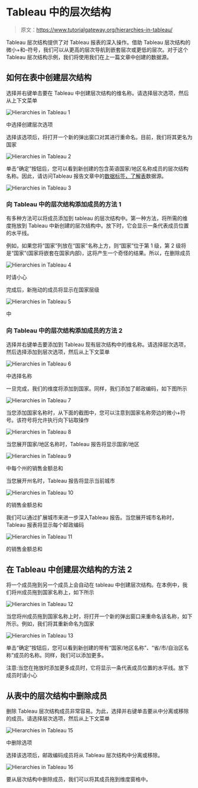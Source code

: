 # Tableau 中的层次结构

> 原文：<https://www.tutorialgateway.org/hierarchies-in-tableau/>

Tableau 层次结构提供了对 Tableau 报表的深入操作。借助 Tableau 层次结构的微小+和–符号，我们可以从更高的层次导航到嵌套层次或更低的层次。对于这个 Tableau 层次结构示例，我们将使用我们在上一篇文章中创建的数据源。

## 如何在表中创建层次结构

选择并右键单击要在 Tableau 中创建层次结构的维名称。请选择层次选项，然后从上下文菜单

![Hierarchies in Tableau 1](img/ae80002a4cc3392af022abe8ac5f5563.png)

中选择创建层次选项

选择该选项后，将打开一个新的弹出窗口对其进行重命名。目前，我们将其更名为国家

![Hierarchies in Tableau 2](img/2881d5aef70517d662b9019fc0a5f266.png)

单击“确定”按钮后，您可以看到新创建的包含英语国家/地区名称成员的层次结构名称。因此，请访问Tableau 报告文章中的[数据标签，了解](https://www.tutorialgateway.org/data-labels-in-tableau-reports/)[表](https://www.tutorialgateway.org/tableau/)数据源。

![Hierarchies in Tableau 3](img/5c899ab03baf67bc51ba2413d95eb7fe.png)

### 向 Tableau 中的层次结构添加成员的方法 1

有多种方法可以将成员添加到 tableau 的层次结构中。第一种方法，将所需的维度拖放到 Tableau 中新创建的层次结构中。放下时，它会显示一条代表成员位置的水平线。

例如，如果您将“国家”列放在“国家”名称上方，则“国家”位于第 1 级，第 2 级将是“国家”(国家将嵌套在国家内部)，这将产生一个奇怪的结果。所以，在删除成员

![Hierarchies in Tableau 4](img/2a85d685e06e26223b0ffadad843ced9.png)

时请小心

完成后，新拖动的成员将显示在国家层级

![Hierarchies in Tableau 5](img/0ef1ef0dedd9780219aa733669d2fd52.png)

中

### 向 Tableau 中的层次结构添加成员的方法 2

选择并右键单击要添加到 Tableau 现有层次结构中的维名称。请选择层次选项，然后选择添加到层次选项，然后从上下文菜单

![Hierarchies in Tableau 6](img/ca416684ef52fd65c4286c653c915335.png)

中选择名称

一旦完成，我们的维度将添加到国家。同样，我们添加了邮政编码，如下图所示

![Hierarchies in Tableau 7](img/68370266b8b93ba676733b1dc5583e3e.png)

当您添加国家名称时，从下面的截图中，您可以注意到国家名称旁边的微小+符号。该符号将允许执行向下钻取操作

![Hierarchies in Tableau 8](img/4d086e2ef1b0133acca6710b7a9051cd.png)

当您展开国家/地区名称时，Tableau 报告将显示国家/地区

![Hierarchies in Tableau 9](img/53faa7f546212297a2fc84af50b1fbec.png)

中每个州的销售金额总和

当您展开州名时，Tableau 报告将显示当前城市

![Hierarchies in Tableau 10](img/6806acaf02b88aefc9445cceffb97fc9.png)

的销售金额总和

我们可以通过扩展城市来进一步深入Tableau 报告。当您展开城市名称时，Tableau 报表将显示每个邮政编码

![Hierarchies in Tableau 11](img/50055c3d333017b3159f2b773d114dc8.png)

的销售金额总和

## 在 Tableau 中创建层次结构的方法 2

将一个成员拖到另一个成员上会自动在 tableau 中创建层次结构。在本例中，我们将州成员拖到国家名称上，如下所示

![Hierarchies in Tableau 12](img/7f8a7da1794d84fb964011cdab9d2b53.png)

当您将州成员拖到国家名称上时，将打开一个新的弹出窗口来重命名该名称，如下所示。例如，我们将其重新命名为国家

![Hierarchies in Tableau 13](img/0e12f70d2467f6ca5a22f6c72f9f1d4e.png)

单击“确定”按钮后，您可以看到新创建的带有“国家/地区名称”、“省/市/自治区名称”成员的名称。同样，我们可以添加更多。

注意:当您在拖放时添加更多成员时，它将显示一条代表成员位置的水平线。放下成员时请小心

## 从表中的层次结构中删除成员

删除 Tableau 层次结构成员非常容易。为此，选择并右键单击要从中分离或移除的成员。请选择层次选项，然后从上下文菜单

![Hierarchies in Tableau 15](img/712ce56669c11687d5a44b54a12c0a10.png)

中删除选项

选择该选项后，邮政编码成员将从 Tableau 层次结构中分离或移除。

![Hierarchies in Tableau 16](img/33af180ad68919805bd96bdbe3c3d6bd.png)

要从层次结构中删除成员，我们可以将其成员拖到维度窗格中。